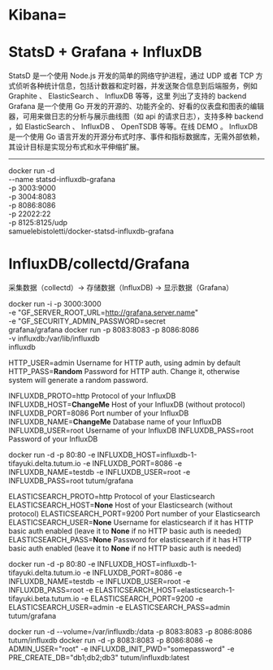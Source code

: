 
Kibana=
==============


StatsD + Grafana + InfluxDB 
=============================
StatsD 是一个使用 Node.js 开发的简单的网络守护进程，通过 UDP 或者 TCP 方式侦听各种统计信息，包括计数器和定时器，并发送聚合信息到后端服务，例如 Graphite 、 ElasticSearch 、 InfluxDB 等等，这里 列出了支持的 backend 
Grafana 是一个使用 Go 开发的开源的、功能齐全的、好看的仪表盘和图表的编辑器，可用来做日志的分析与展示曲线图（如 api 的请求日志），支持多种 backend ，如 ElasticSearch 、 InfluxDB 、 OpenTSDB 等等。在线 DEMO 。
InfluxDB 是一个使用 Go 语言开发的开源分布式时序、事件和指标数据库，无需外部依赖，其设计目标是实现分布式和水平伸缩扩展。

---------------
docker run -d \
  --name statsd-influxdb-grafana \
  -p 3003:9000 \
  -p 3004:8083 \
  -p 8086:8086 \
  -p 22022:22 \
  -p 8125:8125/udp \
  samuelebistoletti/docker-statsd-influxdb-grafana

InfluxDB/collectd/Grafana 
==================
采集数据（collectd）-> 存储数据（InfluxDB) -> 显示数据（Grafana）

docker run -i -p 3000:3000 \
  -e "GF_SERVER_ROOT_URL=http://grafana.server.name"  \
  -e "GF_SECURITY_ADMIN_PASSWORD=secret  \
  grafana/grafana
docker run -p 8083:8083 -p 8086:8086 \
      -v influxdb:/var/lib/influxdb \
      influxdb
      
      

HTTP_USER=admin                 Username for HTTP auth, using admin by default
HTTP_PASS=**Random**        Password for HTTP auth. Change it, otherwise system will generate a random password.

INFLUXDB_PROTO=http                 Protocol of your InfluxDB
INFLUXDB_HOST=**ChangeMe**          Host of your InfluxDB (without protocol)
INFLUXDB_PORT=8086                  Port number of your InfluxDB
INFLUXDB_NAME=**ChangeMe**          Database name of your InfluxDB
INFLUXDB_USER=root                  Username of your InfluxDB
INFLUXDB_PASS=root                  Password of your InfluxDB

docker run -d -p 80:80 -e INFLUXDB_HOST=influxdb-1-tifayuki.delta.tutum.io -e INFLUXDB_PORT=8086 -e INFLUXDB_NAME=testdb -e INFLUXDB_USER=root -e INFLUXDB_PASS=root tutum/grafana

ELASTICSEARCH_PROTO=http            Protocol of your Elasticsearch
ELASTICSEARCH_HOST=**None**         Host of your Elasticsearch (without protocol)
ELASTICSEARCH_PORT=9200             Port number of your Elasticsearch
ELASTICSEARCH_USER=**None**         Username for elasticsearch if it has HTTP basic auth enabled (leave it to **None** if no HTTP basic auth is needed)
ELASTICSEARCH_PASS=**None**         Password for elasticsearch if it has HTTP basic auth enabled (leave it to **None** if no HTTP basic auth is needed)

docker run -d -p 80:80 -e INFLUXDB_HOST=influxdb-1-tifayuki.delta.tutum.io -e INFLUXDB_PORT=8086 -e INFLUXDB_NAME=testdb -e INFLUXDB_USER=root -e INFLUXDB_PASS=root -e ELASTICSEARCH_HOST=elasticsearch-1-tifayuki.beta.tutum.io -e ELASTICSEARCH_PORT=9200 -e ELASTICSEARCH_USER=admin -e ELASTICSEARCH_PASS=admin tutum/grafana




docker run -d --volume=/var/influxdb:/data -p 8083:8083 -p 8086:8086 tutum/influxdb
docker run -d -p 8083:8083 -p 8086:8086 -e ADMIN_USER="root" -e INFLUXDB_INIT_PWD="somepassword" -e PRE_CREATE_DB="db1;db2;db3" tutum/influxdb:latest
